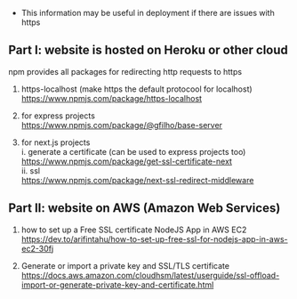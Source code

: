 - This information may be useful in deployment if there are issues with https

## Part I: website is hosted on Heroku or other cloud
npm provides all packages for redirecting http requests to https

1. https-localhost (make https the default protocool for localhost)   
https://www.npmjs.com/package/https-localhost

2. for express projects   
https://www.npmjs.com/package/@gfilho/base-server

3. for next.js projects   
i. generate a certificate (can be used to express projects too)   
https://www.npmjs.com/package/get-ssl-certificate-next   
ii. ssl  
https://www.npmjs.com/package/next-ssl-redirect-middleware


## Part II: website on AWS (Amazon Web Services)
1. how to set up a Free SSL certificate NodeJS App in AWS EC2   
https://dev.to/arifintahu/how-to-set-up-free-ssl-for-nodejs-app-in-aws-ec2-30fj

2. Generate or import a private key and SSL/TLS certificate   
https://docs.aws.amazon.com/cloudhsm/latest/userguide/ssl-offload-import-or-generate-private-key-and-certificate.html
